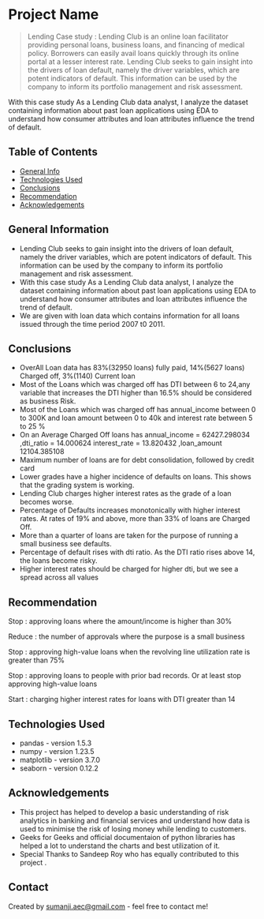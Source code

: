 # Project Name
> Lending Case study :
    Lending Club is an online loan facilitator providing personal loans, business loans, and financing of medical policy.
    Borrowers can easily avail  loans quickly through its online portal at a lesser interest rate.
    Lending Club seeks to gain insight into the drivers of loan default, namely the driver variables, which are potent indicators of default. 
    This information can be used by the company to inform its portfolio management and risk assessment.


With this case study As a Lending Club data analyst, I analyze the dataset containing information about past loan applications using EDA to understand how consumer attributes and loan attributes influence the trend of default.
 


## Table of Contents
* [General Info](#general-information)
* [Technologies Used](#technologies-used)
* [Conclusions](#conclusions)
* [Recommendation](#Recommendation)
* [Acknowledgements](#acknowledgements)


## General Information
- Lending Club seeks to gain insight into the drivers of loan default, namely the driver variables, which are potent indicators of default. 
   This information can be used by the company to inform its portfolio management and risk assessment.
- With this case study As a Lending Club data analyst, I analyze the dataset containing information about past loan applications using EDA to    understand how consumer attributes and loan attributes influence the trend of default.
- We are given with loan data  which contains  information for all loans issued through the time period 2007 t0 2011. 

<!-- You don't have to answer all the questions - just the ones relevant to your project. -->

## Conclusions
- OverAll Loan data has 83%(32950 loans) fully paid, 14%(5627 loans) Charged off, 3%(1140) Current loan
- Most of the Loans which was charged off has DTI  between 6 to 24,any variable that increases the DTI higher than 16.5% should be considered as business Risk.
- Most of the Loans which was charged off has annual_income between 0 to 300K and loan amount between 0 to 40k and interest rate between 5 to 25 %
- On an Average Charged Off loans has annual_income = 62427.298034 ,dti_ratio = 14.000624 interest_rate = 13.820432 ,loan_amount	12104.385108
- Maximum number of loans are for debt consolidation, followed by credit card 
- Lower grades have a higher incidence of defaults on loans. This shows that the grading system is working.
- Lending Club charges higher interest rates as the grade of a loan becomes worse.
- Percentage of Defaults increases monotonically with higher interest rates. At rates of 19% and above, more than 33% of loans are Charged Off. 
- More than a quarter of loans are taken for the purpose of running a small business see defaults.
- Percentage of default rises with dti ratio. As the DTI ratio rises above 14, the loans become risky.
- Higher interest rates should be charged for higher dti, but we see a spread across all values

## Recommendation
Stop : approving loans where the amount/income is higher than 30%

Reduce : the number of approvals where the purpose is a small business

Stop : approving high-value loans when the revolving line utilization rate is greater than 75%

Stop : approving loans to people with prior bad records. Or at least stop approving high-value loans

Start : charging higher interest rates for loans with DTI greater than 14



## Technologies Used
- pandas - version 1.5.3
- numpy - version 1.23.5
- matplotlib - version 3.7.0
- seaborn - version 0.12.2



## Acknowledgements
- This project has helped to  develop a basic understanding of risk analytics in banking and financial services and understand how data is used  to minimise the risk of losing money while lending to customers.
- Geeks for Geeks and official documentaion of python libraries has helped a lot to understand the charts and best utilization of it.
- Special Thanks to Sandeep Roy who has equally contributed to this project .


## Contact
Created by sumanji.aec@gmail.com  - feel free to contact me!
